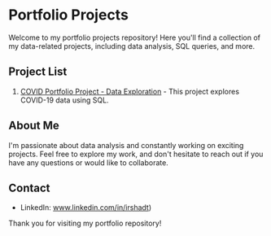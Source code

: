 # Portfolio Projects

Welcome to my portfolio projects repository! Here you'll find a collection of my data-related projects, including data analysis, SQL queries, and more.

## Project List

1. [COVID Portfolio Project - Data Exploration](/COVID%20Portfolio%20Project%20-%20Data%20Exploration.sql) - This project explores COVID-19 data using SQL.



## About Me

I'm passionate about data analysis and constantly working on exciting projects. Feel free to explore my work, and don't hesitate to reach out if you have any questions or would like to collaborate.

## Contact

- LinkedIn: www.linkedin.com/in/irshadt)

Thank you for visiting my portfolio repository!
